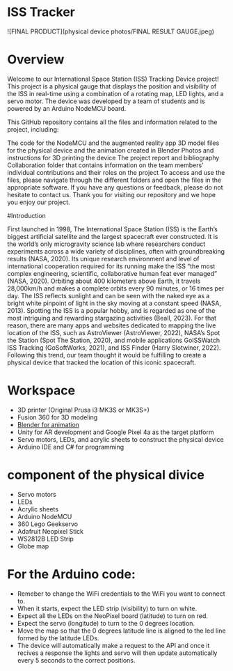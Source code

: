 # ISS Tracker
![FINAL PRODUCT](physical device photos/FINAL RESULT GAUGE.jpeg)
# Overview
Welcome to our International Space Station (ISS) Tracking Device project! This project is a physical gauge that displays the position and visibility of the ISS in real-time using a combination of a rotating map, LED lights, and a servo motor. The device was developed by a team of students and is powered by an Arduino NodeMCU board.

This GitHub repository contains all the files and information related to the project, including:

The code for the NodeMCU and the augmented reality app
3D model files for the physical device and the animation created in Blender
Photos and instructions for 3D printing the device
The project report and bibliography
Collaboration folder that contains information on the team members' individual contributions and their roles on the project
To access and use the files, please navigate through the different folders and open the files in the appropriate software.
If you have any questions or feedback, please do not hesitate to contact us. Thank you for visiting our repository and we hope you enjoy our project.


#Introduction

First launched in 1998, The International Space Station (ISS) is the Earth’s biggest artificial satellite and the largest spacecraft ever constructed. It is the world’s only microgravity science lab where researchers conduct experiments across a wide variety of disciplines, often with groundbreaking results (NASA, 2020).  Its unique research environment and level of international cooperation required for its running make the ISS  “the most complex engineering, scientific, collaborative human feat ever managed” (NASA, 2020). Orbiting about 400 kilometers above Earth, it travels 28,000km/h and makes a complete orbits every 90 minutes, or 16 times per day. The ISS reflects sunlight and can be seen with the naked eye as a bright white pinpoint of light in the sky moving at a constant speed (NASA, 2013). Spotting the ISS is a popular hobby, and is regarded as one of the most intriguing and rewarding stargazing activities (Beall, 2023). For that reason, there are many apps and websites dedicated to mapping the live location of the ISS, such as AstroViewer (AstroViewer, 2022), NASA’s Spot the Station (Spot The Station, 2020), and mobile applications GoISSWatch ISS Tracking (GoSoftWorks, 2021), and ISS Finder (Harry Slotwiner, 2022). Following this trend, our team thought it would be fulfilling to create a physical device that tracked the location of this iconic spacecraft.
 



# Workspace
* 3D printer (Original Prusa i3 MK3S or MK3S+)
* Fusion 360 for 3D modeling
* [Blender for animation](https://www.youtube.com/watch?v=Yl_qDDRlXHo)
* Unity for AR development and Google Pixel 4a as the target platform
* Servo motors, LEDs, and acrylic sheets to construct the physical device
* Arduino IDE and C# for programming


# component of the physical divice
- Servo motors
- LEDs
- Acrylic sheets
- Arduino NodeMCU
- 360 Lego Geekservo
- Adafruit Neopixel Stick
- WS2812B LED Strip
- Globe map

# For the Arduino code:
- Remeber to change the WiFi credentials to the WiFi you want to connect to.
- When it starts, expect the LED strip (visibility) to turn on white.
- Expect all the LEDs on the NeoPixel board (latitude) to turn on red.
- Expect the servo (longitude) to turn to the 0 degrees location.
- Move the map so that the 0 degrees latitude line is aligned to the led line formed by the latitude LEDs.
- The device will automatically make a request to the API and once it recives a response the lights and servo will then update automatically every 5 seconds to the correct positions.
